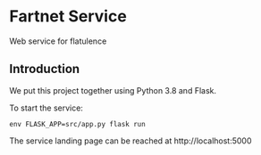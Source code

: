 # Fartnet Service
Web service for flatulence

## Introduction

We put this project together using Python 3.8 and Flask.

To start the service:

`env FLASK_APP=src/app.py flask run`

The service landing page can be reached at http://localhost:5000
